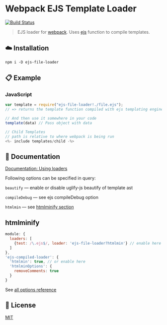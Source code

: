 # Webpack EJS Template Loader

[![Build Status](https://travis-ci.org/pinkahd/ejs-file-loader.svg?branch=master)](https://travis-ci.org/pinkahd/ejs-file-loader)

> EJS loader for [webpack](http://webpack.github.io/). Uses [ejs](https://github.com/mde/ejs) function to compile templates.

## :cloud: Installation

`npm i -D ejs-file-loader`

## :clipboard: Example

### JavaScript

``` javascript
var template = require("ejs-file-loader!./file.ejs");
// => returns the template function compiled with ejs templating engine.

// And then use it somewhere in your code
template(data) // Pass object with data

// Child Templates
// path is relative to where webpack is being run
<%- include templates/child -%>
```

## :memo: Documentation

[Documentation: Using loaders](http://webpack.github.io/docs/using-loaders.html)

Following options can be specified in query:

`beautify` — enable or disable uglify-js beautify of template ast

`compileDebug` — see ejs compileDebug option

`htmlmin` — see [htmlminify section](#htmlminify)

## htmlminify

```javascript
module: {
  loaders: [
    {test: /\.ejs$/, loader: 'ejs-file-loader?htmlmin'} // enable here
  ]
},
'ejs-compiled-loader': {
  'htmlmin': true, // or enable here
  'htmlminOptions': {
    removeComments: true
  }
}
```

See [all options reference](https://github.com/kangax/html-minifier#options-quick-reference)

## :scroll: License

[MIT](http://www.opensource.org/licenses/mit-license.php)



